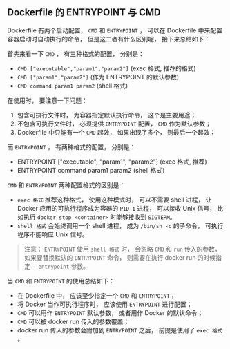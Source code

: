 ## Dockerfile 的 ENTRYPOINT 与 CMD

Dockerfile 有两个启动配置， `CMD` 和 `ENTRYPOINT` ， 可以在 Dockerfile 中来配置容器启动时自动执行的命令， 但是这二者有什么区别呢， 接下来总结如下：

首先来看一下 `CMD` ， 有三种格式的配置， 分别是：

- `CMD ["executable","param1","param2"]` (exec 格式, 推荐的格式)
- `CMD ["param1","param2"]` (作为 ENTRYPOINT 的默认参数)
- `CMD command param1 param2` (shell 格式)

在使用时， 要注意一下问题：

1. 包含可执行文件时， 为容器指定默认执行命令， 这个是主要用途；
2. 不包含可执行文件时， 必须提供 `ENTRYPOINT` 配置， `CMD` 作为默认参数；
3. Dockerfile 中只能有一个 `CMD` 起效， 如果出现了多个， 则最后一个起效；

而 `ENTRYPOINT` ， 有两种格式的配置， 分别是：

- ENTRYPOINT ["executable", "param1", "param2"] (exec 格式, 推荐)
- ENTRYPOINT command param1 param2 (shell 格式)

`CMD` 和 `ENTRYPOINT` 两种配置格式的区别是：

- `exec 格式` 推荐这种格式， 使用这种模式时， 可以不需要 shell 进程， 让 Docker 应用的可执行程序成为容器的 `PID 1` 进程， 可以接收 Unix 信号， 比如执行 `docker stop <container>` 时能够接收到 `SIGTERM`。
- `shell 格式` 会始终调用一个 shell 进程， 成为 `/bin/sh -c` 的子命令， 可执行程序不能响应 Unix 信号。

> 注意： `ENTRYPOINT` 使用 `shell 格式` 时， 会忽略 `CMD` 和 `run` 传入的参数， 如果要替换默认的 `ENTRYPOINT` 命令， 则需要在执行 docker run 的时候指定 `--entrypoint` 参数。

当 `CMD` 和 `ENTRYPOINT` 的使用总结如下：

- 在 Dockerfile 中， 应该至少指定一个 `CMD` 和 `ENTRYPOINT`；
- 将 Docker 当作可执行程序时， 应该使用 `ENTRYPOINT` 进行配置；
- `CMD` 可以用作 `ENTRYPOINT` 默认参数， 或者用作 Docker 的默认命令；
- `CMD` 可以被 docker run 传入的参数覆盖；
- docker run 传入的参数会附加到 `ENTRYPOINT` 之后， 前提是使用了 `exec 格式` 。

